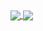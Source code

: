 <a href="https://github-readme-stats.vercel.app/api?username=matthprost&show_icons=true&theme=default">
  <img align="center" src="https://github-readme-stats.vercel.app/api?username=matthprost&show_icons=true&theme=default" />
</a>
<a href="https://github-readme-stats.vercel.app/api/top-langs/?username=matthprost">
  <img align="center" src="https://github-readme-stats.vercel.app/api/top-langs/?username=matthprost&hide_border=true&layout=compact" />
</a>

